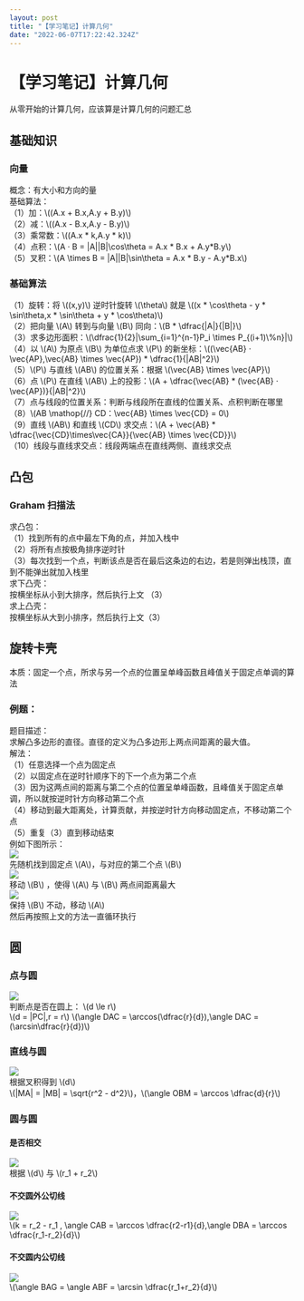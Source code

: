 ```yaml
---
layout: post
title: "【学习笔记】计算几何"
date: "2022-06-07T17:22:42.324Z"
---
```

【学习笔记】计算几何
==========

从零开始的计算几何，应该算是计算几何的问题汇总

基础知识
----

### 向量

概念：有大小和方向的量  
基础算法：  
（1）加：\\((A.x + B.x,A.y + B.y)\\)  
（2）减：\\((A.x - B.x,A.y - B.y)\\)  
（3）乘常数：\\((A.x \* k,A.y \* k)\\)  
（4）点积：\\(A · B = |A||B|\\cos\\theta = A.x \* B.x + A.y\*B.y\\)  
（5）叉积：\\(A \\times B = |A||B|\\sin\\theta = A.x \* B.y - A.y\*B.x\\)

### 基础算法

（1）旋转：将 \\((x,y)\\) 逆时针旋转 \\(\\theta\\) 就是 \\((x \* \\cos\\theta - y \* \\sin\\theta,x \* \\sin\\theta + y \* \\cos\\theta)\\)  
（2）把向量 \\(A\\) 转到与向量 \\(B\\) 同向：\\(B \* \\dfrac{|A|}{|B|}\\)  
（3）求多边形面积：\\(\\dfrac{1}{2}|\\sum\_{i=1}^{n-1}P\_i \\times P\_{(i+1)\\%n}|\\)  
（4）以 \\(A\\) 为原点 \\(B\\) 为单位点求 \\(P\\) 的新坐标：\\((\\vec{AB} · \\vec{AP},\\vec{AB} \\times \\vec{AP}) \* \\dfrac{1}{|AB|^2}\\)  
（5）\\(P\\) 与直线 \\(AB\\) 的位置关系：根据 \\(\\vec{AB} \\times \\vec{AP}\\)  
（6）点 \\(P\\) 在直线 \\(AB\\) 上的投影：\\(A + \\dfrac{\\vec{AB} \* (\\vec{AB} · \\vec{AP})}{|AB|^2}\\)  
（7）点与线段的位置关系：判断与线段所在直线的位置关系、点积判断在哪里  
（8）\\(AB \\mathop{//} CD：\\vec{AB} \\times \\vec{CD} = 0\\)  
（9）直线 \\(AB\\) 和直线 \\(CD\\) 求交点：\\(A + \\vec{AB} \* \\dfrac{\\vec{CD}\\times\\vec{CA}}{\\vec{AB} \\times \\vec{CD}}\\)  
（10）线段与直线求交点：线段两端点在直线两侧、直线求交点

凸包
--

### Graham 扫描法

求凸包：  
（1）找到所有的点中最左下角的点，并加入栈中  
（2）将所有点按极角排序逆时针  
（3）每次找到一个点，判断该点是否在最后这条边的右边，若是则弹出栈顶，直到不能弹出就加入栈里  
求下凸壳：  
按横坐标从小到大排序，然后执行上文 （3）  
求上凸壳：  
按横坐标从大到小排序，然后执行上文（3）

旋转卡壳
----

本质：固定一个点，所求与另一个点的位置呈单峰函数且峰值关于固定点单调的算法

### 例题：

题目描述：  
求解凸多边形的直径。直径的定义为凸多边形上两点间距离的最大值。  
解法：  
（1）任意选择一个点为固定点  
（2）以固定点在逆时针顺序下的下一个点为第二个点  
（3）因为这两点间的距离与第二个点的位置呈单峰函数，且峰值关于固定点单调，所以就按逆时针方向移动第二个点  
（4）移动到最大距离处，计算贡献，并按逆时针方向移动固定点，不移动第二个点  
（5）重复（3）直到移动结束  
例如下图所示：  
![](https://img2022.cnblogs.com/blog/2815488/202206/2815488-20220604165302366-1164711046.png)  
先随机找到固定点 \\(A\\)，与对应的第二个点 \\(B\\)  
![](https://img2022.cnblogs.com/blog/2815488/202206/2815488-20220604165355403-101683894.png)  
移动 \\(B\\) ，使得 \\(A\\) 与 \\(B\\) 两点间距离最大  
![](https://img2022.cnblogs.com/blog/2815488/202206/2815488-20220604165429937-1965687857.png)  
保持 \\(B\\) 不动，移动 \\(A\\)  
然后再按照上文的方法一直循环执行

圆
-

### 点与圆

![](https://img2022.cnblogs.com/blog/2815488/202206/2815488-20220604170727328-636460781.png)  
判断点是否在圆上： \\(d \\le r\\)  
\\(d = |PC|,r = r\\) \\(\\angle DAC = \\arccos(\\dfrac{r}{d}),\\angle DAC = (\\arcsin\\dfrac{r}{d})\\)

### 直线与圆

![](https://img2022.cnblogs.com/blog/2815488/202206/2815488-20220604171752660-1847844682.png)  
根据叉积得到 \\(d\\)  
\\(|MA| = |MB| = \\sqrt{r^2 - d^2}\\)，\\(\\angle OBM = \\arccos \\dfrac{d}{r}\\)

### 圆与圆

#### 是否相交

![](https://img2022.cnblogs.com/blog/2815488/202206/2815488-20220604172154718-1319240258.png)  
根据 \\(d\\) 与 \\(r\_1 + r\_2\\)

#### 不交圆外公切线

![](https://img2022.cnblogs.com/blog/2815488/202206/2815488-20220607203711210-50275265.png)  
\\(k = r\_2 - r\_1 , \\angle CAB = \\arccos \\dfrac{r2-r1}{d},\\angle DBA = \\arccos \\dfrac{r\_1-r\_2}{d}\\)

#### 不交圆内公切线

![](https://img2022.cnblogs.com/blog/2815488/202206/2815488-20220604174509776-1164845893.png)  
\\(\\angle BAG = \\angle ABF = \\arcsin \\dfrac{r\_1+r\_2}{d}\\)